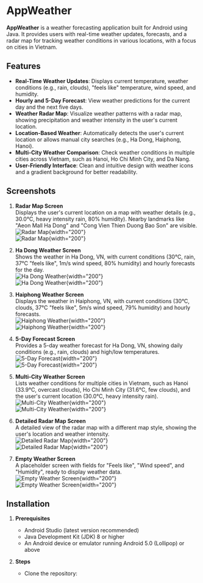 # AppWeather

**AppWeather** is a weather forecasting application built for Android using Java. It provides users with real-time weather updates, forecasts, and a radar map for tracking weather conditions in various locations, with a focus on cities in Vietnam.

## Features
- **Real-Time Weather Updates**: Displays current temperature, weather conditions (e.g., rain, clouds), "feels like" temperature, wind speed, and humidity.
- **Hourly and 5-Day Forecast**: View weather predictions for the current day and the next five days.
- **Weather Radar Map**: Visualize weather patterns with a radar map, showing precipitation and weather intensity in the user's current location.
- **Location-Based Weather**: Automatically detects the user's current location or allows manual city searches (e.g., Ha Dong, Haiphong, Hanoi).
- **Multi-City Weather Comparison**: Check weather conditions in multiple cities across Vietnam, such as Hanoi, Ho Chi Minh City, and Da Nang.
- **User-Friendly Interface**: Clean and intuitive design with weather icons and a gradient background for better readability.

## Screenshots
1. **Radar Map Screen**  
   Displays the user's current location on a map with weather details (e.g., 30.0°C, heavy intensity rain, 80% humidity). Nearby landmarks like "Aeon Mall Ha Dong" and "Cong Vien Thien Duong Bao Son" are visible.  
   ![Radar Map](screenshots/radar_map.jpg#gh-light-mode-only){width="200"}  
   ![Radar Map](screenshots/radar_map.jpg#gh-dark-mode-only){width="200"}

2. **Ha Dong Weather Screen**  
   Shows the weather in Ha Dong, VN, with current conditions (30°C, rain, 37°C "feels like", 1m/s wind speed, 80% humidity) and hourly forecasts for the day.  
   ![Ha Dong Weather](screenshots/ha_dong_weather.jpg#gh-light-mode-only){width="200"}  
   ![Ha Dong Weather](screenshots/ha_dong_weather.jpg#gh-dark-mode-only){width="200"}

3. **Haiphong Weather Screen**  
   Displays the weather in Haiphong, VN, with current conditions (30°C, clouds, 37°C "feels like", 5m/s wind speed, 79% humidity) and hourly forecasts.  
   ![Haiphong Weather](screenshots/haiphong_weather.jpg#gh-light-mode-only){width="200"}  
   ![Haiphong Weather](screenshots/haiphong_weather.jpg#gh-dark-mode-only){width="200"}

4. **5-Day Forecast Screen**  
   Provides a 5-day weather forecast for Ha Dong, VN, showing daily conditions (e.g., rain, clouds) and high/low temperatures.  
   ![5-Day Forecast](screenshots/5_day_forecast.jpg#gh-light-mode-only){width="200"}  
   ![5-Day Forecast](screenshots/5_day_forecast.jpg#gh-dark-mode-only){width="200"}

5. **Multi-City Weather Screen**  
   Lists weather conditions for multiple cities in Vietnam, such as Hanoi (33.9°C, overcast clouds), Ho Chi Minh City (31.6°C, few clouds), and the user's current location (30.0°C, heavy intensity rain).  
   ![Multi-City Weather](screenshots/multi_city_weather.jpg#gh-light-mode-only){width="200"}  
   ![Multi-City Weather](screenshots/multi_city_weather.jpg#gh-dark-mode-only){width="200"}

6. **Detailed Radar Map Screen**  
   A detailed view of the radar map with a different map style, showing the user's location and weather intensity.  
   ![Detailed Radar Map](screenshots/detailed_radar_map.jpg#gh-light-mode-only){width="200"}  
   ![Detailed Radar Map](screenshots/detailed_radar_map.jpg#gh-dark-mode-only){width="200"}

7. **Empty Weather Screen**  
   A placeholder screen with fields for "Feels like", "Wind speed", and "Humidity", ready to display weather data.  
   ![Empty Weather Screen](screenshots/empty_weather_screen.jpg#gh-light-mode-only){width="200"}  
   ![Empty Weather Screen](screenshots/empty_weather_screen.jpg#gh-dark-mode-only){width="200"}

## Installation
1. **Prerequisites**  
   - Android Studio (latest version recommended)
   - Java Development Kit (JDK) 8 or higher
   - An Android device or emulator running Android 5.0 (Lollipop) or above

2. **Steps**  
   - Clone the repository:  
